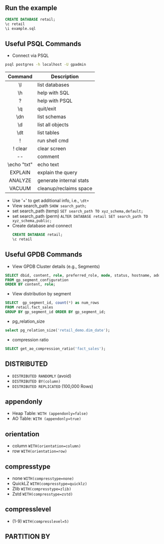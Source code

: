## Run the example
```sql
CREATE DATABASE retail;
\c retail
\i example.sql
```

## Useful PSQL Commands
* Connect via PSQL
```bash
psql postgres -h localhost -U gpadmin
```

| Command | Description |
|:-------:|-------------|
|\l| list databases |
|\h| help with SQL |
|\?| help with PSQL |
|\q| quit/exit|
|\dn| list schemas |
|\d| list all objects |
|\dt| list tables |
|\!| run shell cmd |
|\! clear| clear screen|
|--| comment|
|\echo "txt"| echo text|
|EXPLAIN| explain the query|
|ANALYZE| generate internal stats|
|VACUUM| cleanup/reclaims space|

* Use '+' to get additional info, i.e., `\dt+`
* View search_path `SHOW search_path;`
* set search_path (temp) `SET search_path TO xyz_schema,default;`
* set search_path (perm) `ALTER DATABASE retail SET search_path TO xyz_schema,public;`
* Create database and connect
    ```sql
    CREATE DATABASE retail;
    \c retail
    ```

## Useful GPDB Commands
* View GPDB Cluster details (e.g., Segments)
```sql
SELECT dbid, content, role, preferred_role, mode, status, hostname, address, port, datadir
FROM gp_segment_configuration
ORDER BY content, role;
```
* View distribution by segment
```sql
SELECT  gp_segment_id, count(*) as num_rows
FROM retail.fact_sales
GROUP BY gp_segment_id ORDER BY gp_segment_id;
```
* pg_relation_size
```sql
select pg_relation_size('retail_demo.dim_date');
```
* compression ratio
```sql
SELECT get_ao_compression_ratio('fact_sales');
```

## DISTRIBUTED
* `DISTRIBUTED RANDOMLY` (avoid)
* `DISTRIBUTED BY(column)`
* `DISTRIBUTED REPLICATED` (100,000 Rows)

## appendonly
* Heap Table: `WITH (appendonly=false)`
* AO Table: `WITH (appendonly=true)`

## orientation
* column `WITH(orientation=column)`
* row `WITH(orientation=row)`

## compresstype
* none `WITH(compresstype=none)`
* QuickLZ `WITH(compresstype=quicklz)`
* Zlib `WITH(compresstype=zlib)`
* Zstd `WITH(compresstype=zstd)`

## compresslevel
* (1-9) `WITH(compresslevel=5)`

## PARTITION BY